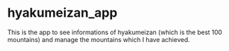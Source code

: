 # hyakumeizan_app
This is the app to see informations of hyakumeizan (which is the best 100 mountains) and manage the mountains which I have achieved.
